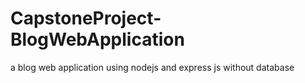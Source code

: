 # CapstoneProject-BlogWebApplication
 a blog web application using nodejs and express js without database
